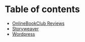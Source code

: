 # Table of contents

* [OnlineBookClub Reviews](README.md)
* [Storyweaver](storyweaver.md)
* [Wordpress](wordpress.md)

